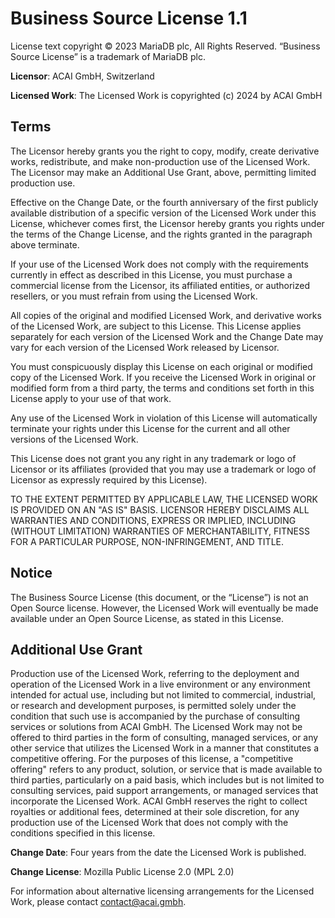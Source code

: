# Business Source License 1.1

License text copyright © 2023 MariaDB plc, All Rights Reserved.
“Business Source License” is a trademark of MariaDB plc.

**Licensor**: ACAI GmbH, Switzerland

**Licensed Work**: The Licensed Work is copyrighted (c) 2024 by ACAI GmbH

## Terms

The Licensor hereby grants you the right to copy, modify, create derivative works, redistribute, and make non-production use of the Licensed Work. The Licensor may make an Additional Use Grant, above, permitting limited production use.

Effective on the Change Date, or the fourth anniversary of the first publicly available distribution of a specific version of the Licensed Work under this License, whichever comes first, the Licensor hereby grants you rights under the terms of the Change License, and the rights granted in the paragraph above terminate.

If your use of the Licensed Work does not comply with the requirements currently in effect as described in this License, you must purchase a commercial license from the Licensor, its affiliated entities, or authorized resellers, or you must refrain from using the Licensed Work.

All copies of the original and modified Licensed Work, and derivative works of the Licensed Work, are subject to this License. This License applies separately for each version of the Licensed Work and the Change Date may vary for each version of the Licensed Work released by Licensor.

You must conspicuously display this License on each original or modified copy of the Licensed Work. If you receive the Licensed Work in original or modified form from a third party, the terms and conditions set forth in this License apply to your use of that work.

Any use of the Licensed Work in violation of this License will automatically terminate your rights under this License for the current and all other versions of the Licensed Work.

This License does not grant you any right in any trademark or logo of Licensor or its affiliates (provided that you may use a trademark or logo of Licensor as expressly required by this License).

TO THE EXTENT PERMITTED BY APPLICABLE LAW, THE LICENSED WORK IS PROVIDED ON AN "AS IS" BASIS. LICENSOR HEREBY DISCLAIMS ALL WARRANTIES AND CONDITIONS, EXPRESS OR IMPLIED, INCLUDING (WITHOUT LIMITATION) WARRANTIES OF MERCHANTABILITY, FITNESS FOR A PARTICULAR PURPOSE, NON-INFRINGEMENT, AND TITLE.

## Notice

The Business Source License (this document, or the “License”) is not an Open Source license. However, the Licensed Work will eventually be made available under an Open Source License, as stated in this License.

## Additional Use Grant

Production use of the Licensed Work, referring to the deployment and operation of the Licensed Work in a live environment or any environment intended for actual use, including but not limited to commercial, industrial, or research and development purposes, is permitted solely under the condition that such use is accompanied by the purchase of consulting services or solutions from ACAI GmbH. The Licensed Work may not be offered to third parties in the form of consulting, managed services, or any other service that utilizes the Licensed Work in a manner that constitutes a competitive offering. For the purposes of this license, a "competitive offering" refers to any product, solution, or service that is made available to third parties, particularly on a paid basis, which includes but is not limited to consulting services, paid support arrangements, or managed services that incorporate the Licensed Work. ACAI GmbH reserves the right to collect royalties or additional fees, determined at their sole discretion, for any production use of the Licensed Work that does not comply with the conditions specified in this license.

**Change Date**: Four years from the date the Licensed Work is published.

**Change License**: Mozilla Public License 2.0 (MPL 2.0)

For information about alternative licensing arrangements for the Licensed Work, please contact <contact@acai.gmbh>.
